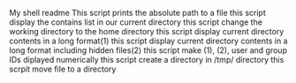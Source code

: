 My shell readme
This script prints the absolute path to a file
this script display the contains list in our current directory
this script change the working directory to the home directory
this script display current directory contents in a long format(1)
this script display current directory contents in a long format including hidden files(2)
this script make (1), (2), user and group IDs diplayed numerically
this script create a directory in /tmp/ directory
this scrpit move file to a directory
